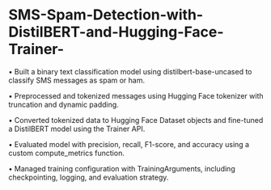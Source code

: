 # SMS-Spam-Detection-with-DistilBERT-and-Hugging-Face-Trainer-

• Built a binary text classification model using distilbert-base-uncased to classify SMS messages as spam or ham.

• Preprocessed and tokenized messages using Hugging Face tokenizer with truncation and dynamic padding.

• Converted tokenized data to Hugging Face Dataset objects and fine-tuned a DistilBERT model using the Trainer API.

• Evaluated model with precision, recall, F1-score, and accuracy using a custom compute_metrics function.

• Managed training configuration with TrainingArguments, including checkpointing, logging, and evaluation strategy.
